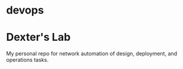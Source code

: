 # devops
# Dexter's Lab
My personal repo for network automation of design, deployment, and operations tasks.
